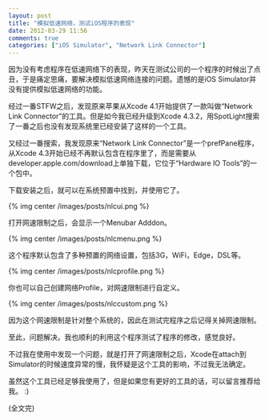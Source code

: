 ```yaml
---
layout: post
title: "模拟低速网络，测试iOS程序的表现"
date: 2012-03-29 11:56
comments: true
categories: ["iOS Simulator", "Network Link Connector"]
---
```


因为没有考虑程序在低速网络下的表现，昨天在测试公司的一个程序的时候出了点丑，于是痛定思痛，要解决模拟低速网络连接的问题。遗憾的是iOS Simulator并没有提供模拟低速网络的功能。

经过一番STFW之后，发现原来苹果从Xcode 4.1开始提供了一款叫做“Network Link Connector”的工具。但是如今我已经升级到Xcode 4.3.2，用SpotLight搜索了一番之后也没有发现系统里已经安装了这样的一个工具。

又经过一番搜索，我发现原来“Network Link Connector”是一个prefPane程序，从Xcode 4.3开始已经不再默认包含在程序里了，而是需要从developer.apple.com/download上单独下载，它位于“Hardware IO Tools”的一个包中。

<!-- more -->

下载安装之后，就可以在系统预置中找到，并使用它了。

{% img center /images/posts/nlcui.png %}

打开网速限制之后，会显示一个Menubar Adddon。

{% img center /images/posts/nlcmenu.png %}

这个程序默认包含了多种预置的网络设置，包括3G，WiFi，Edge，DSL等。

{% img center /images/posts/nlcprofile.png %}

你也可以自己创建网络Profile，对网速限制进行自定义。

{% img center /images/posts/nlccustom.png %}

因为这个网速限制是针对整个系统的，因此在测试完程序之后记得关掉网速限制。

至此，问题解决。我也顺利的利用这个程序测试了程序的修改，感觉良好。

不过我在使用中发现一个问题，就是打开了网速限制之后，Xcode在attach到Simulator的时候速度异常的慢，我怀疑是这个工具的影响，不过我无法确定。

虽然这个工具已经足够我使用了，但是如果您有更好的工具的话，可以留言推荐给我。 :) 

(全文完)
